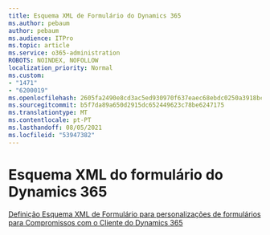 ```yaml
---
title: Esquema XML de Formulário do Dynamics 365
ms.author: pebaum
author: pebaum
ms.audience: ITPro
ms.topic: article
ms.service: o365-administration
ROBOTS: NOINDEX, NOFOLLOW
localization_priority: Normal
ms.custom:
- "1471"
- "6200019"
ms.openlocfilehash: 2605fa2490e8cd3ac5ed930970f637eaec68ebdc0250a3918bc40a1a2d467b7a
ms.sourcegitcommit: b5f7da89a650d2915dc652449623c78be6247175
ms.translationtype: MT
ms.contentlocale: pt-PT
ms.lasthandoff: 08/05/2021
ms.locfileid: "53947382"
---
```

# <a name="dynamics-365-form-xml-schema"></a>Esquema XML do formulário do Dynamics 365

[Definição Esquema XML de Formulário para personalizações de formulários para Compromissos com o Cliente do Dynamics 365](https://docs.microsoft.com/dynamics365/customer-engagement/developer/customize-dev/form-xml-schema)